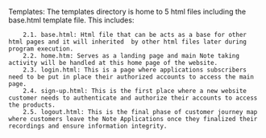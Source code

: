 Templates: The templates directory is home to 5 html files including the base.html template file. This includes:

        2.1. base.html: Html file that can be acts as a base for other html pages and it will inherited  by other html files later during program execution.
        2.2. home.htm: Serves as a landing page and main Note taking activity will be handled at this home page of the website.
        2.3. login.html: This is a page where applications subscribers need to be put in place their authorized accounts to access the main page.
        2.4. sign-up.html: This is the first place where a new website customer needs to authenticate and authorize their accounts to access the products.
        2.5. logout.html: This is the final phase of customer journey map where customers leave the Note Applications once they finalized their recordings and ensure information integrity.

